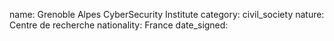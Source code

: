 name: Grenoble Alpes CyberSecurity Institute 
category: civil_society
nature:  Centre de recherche
nationality: France
date_signed:
    